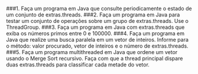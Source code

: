 ###1. Faça um programa em Java que consulte periodicamente o estado de um conjunto de extras.threads.
###2. Faça um programa em Java para testar um conjunto de operações sobre um grupo de extras.threads. Use o ThreadGroup.
###3. Faça um programa em Java com extras.threads que exiba os números primos entre 0 e 100000.
###4. Faça um programa em Java que realize uma busca paralela em um vetor de inteiros. Informe para o método: valor procurado, vetor de inteiros e o número de extras.threads.
###5. Faça um programa multithreaded em Java que ordene um vetor usando o Merge Sort recursivo. Faça com que a thread principal dispare duas extras.threads para classificar cada metade do vetor.

